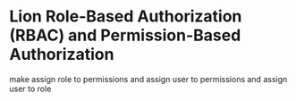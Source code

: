 # Lion Role-Based Authorization (RBAC) and Permission-Based Authorization 
  make assign role to permissions and assign user to permissions and assign user to role
